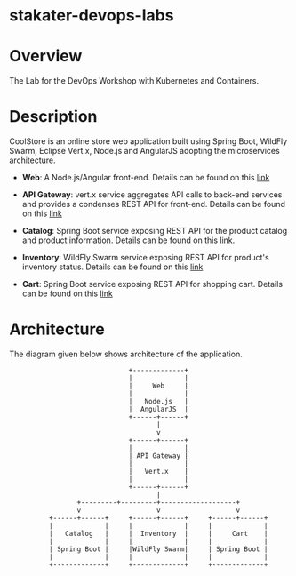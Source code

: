 # stakater-devops-labs

# Overview

The Lab for the DevOps Workshop with Kubernetes and Containers.

# Description

CoolStore is an online store web application built using Spring Boot, WildFly Swarm, Eclipse Vert.x, Node.js and AngularJS adopting the microservices architecture.

* **Web**: A Node.js/Angular front-end. Details can be found on this [link](docs/web.md)

* **API Gateway**: vert.x service aggregates API calls to back-end services and provides a condenses REST API for front-end. Details can be found on this [link](docs/gateway.md)

* **Catalog**: Spring Boot service exposing REST API for the product catalog and product information. Details can be found on this [link](docs/catalog.md).

* **Inventory**: WildFly Swarm service exposing REST API for product's inventory status. Details can be found on this [link](docs/inventory.md)

* **Cart**: Spring Boot service exposing REST API for shopping cart. Details can be found on this [link](docs/cart.md)

# Architecture
The diagram given below shows architecture of the application.

```
                              +-------------+
                              |             |
                              |     Web     |
                              |             |
                              |   Node.js   |
                              |  AngularJS  |
                              +------+------+
                                     |
                                     v
                              +------+------+
                              |             |
                              | API Gateway |
                              |             |
                              |   Vert.x    |
                              |             |
                              +------+------+
                                     |
                 +---------+---------+-------------------+
                 v                   v                   v
          +------+------+     +------+------+     +------+------+
          |             |     |             |     |             |
          |   Catalog   |     |  Inventory  |     |     Cart    |
          |             |     |             |     |             |
          | Spring Boot |     |WildFly Swarm|     | Spring Boot |
          |             |     |             |     |             |
          +-------------+     +-------------+     +-------------+
```
